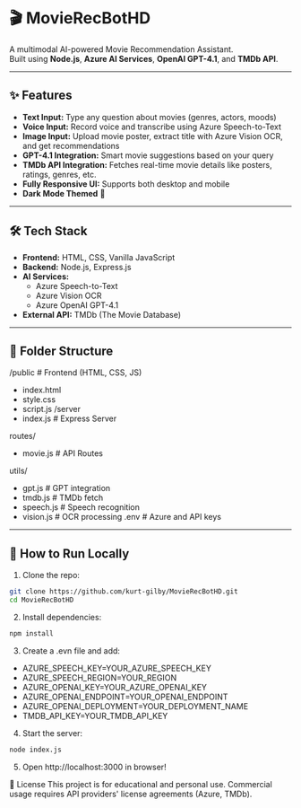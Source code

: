# 🎬 MovieRecBotHD

A multimodal AI-powered Movie Recommendation Assistant.  
Built using **Node.js**, **Azure AI Services**, **OpenAI GPT-4.1**, and **TMDb API**.

---

## ✨ Features

- **Text Input:** Type any question about movies (genres, actors, moods)
- **Voice Input:** Record voice and transcribe using Azure Speech-to-Text
- **Image Input:** Upload movie poster, extract title with Azure Vision OCR, and get recommendations
- **GPT-4.1 Integration:** Smart movie suggestions based on your query
- **TMDb API Integration:** Fetches real-time movie details like posters, ratings, genres, etc.
- **Fully Responsive UI:** Supports both desktop and mobile
- **Dark Mode Themed** 🌙

---

## 🛠️ Tech Stack

- **Frontend:** HTML, CSS, Vanilla JavaScript
- **Backend:** Node.js, Express.js
- **AI Services:** 
  - Azure Speech-to-Text
  - Azure Vision OCR
  - Azure OpenAI GPT-4.1
- **External API:** TMDb (The Movie Database)

---

## 🧩 Folder Structure
/public # Frontend (HTML, CSS, JS)
- index.html
- style.css
- script.js /server
- index.js # Express Server

routes/
- movie.js # API Routes

utils/
- gpt.js # GPT integration
- tmdb.js # TMDb fetch
- speech.js # Speech recognition
- vision.js # OCR processing .env # Azure and API keys

---

## 🚀 How to Run Locally

1. Clone the repo:

```bash
git clone https://github.com/kurt-gilby/MovieRecBotHD.git
cd MovieRecBotHD
```

2. Install dependencies:
```bash
npm install
```

3. Create a .evn file and add:
- AZURE_SPEECH_KEY=YOUR_AZURE_SPEECH_KEY
- AZURE_SPEECH_REGION=YOUR_REGION
- AZURE_OPENAI_KEY=YOUR_AZURE_OPENAI_KEY
- AZURE_OPENAI_ENDPOINT=YOUR_OPENAI_ENDPOINT
- AZURE_OPENAI_DEPLOYMENT=YOUR_DEPLOYMENT_NAME
- TMDB_API_KEY=YOUR_TMDB_API_KEY

4. Start the server:
```bash
node index.js
```

5. Open http://localhost:3000 in browser!

📄 License
This project is for educational and personal use.
Commercial usage requires API providers' license agreements (Azure, TMDb).
